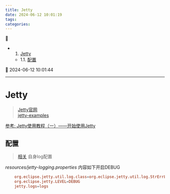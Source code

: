 ```yaml
---
title: Jetty
date: 2024-06-12 10:01:19
tags: 
categories: 
---
```


💠

- 1. [Jetty](#jetty)
    - 1.1. [配置](#配置)

💠 2024-06-12 10:01:44
****************************************
# Jetty

> [Jetty官网](http://www.eclipse.org/jetty/)  
> [jetty-examples](https://github.com/jetty/jetty-examples)  


[参考: Jetty使用教程（一）——开始使用Jetty ](http://www.cnblogs.com/yiwangzhibujian/p/5832597.html)

## 配置
> [相关](http://zetcode.com/java/jetty/logging/) 自身log配置

_resources/jetty-logging.properties_ 内容如下开启DEBUG
```conf
    org.eclipse.jetty.util.log.class=org.eclipse.jetty.util.log.StrErrLog
    org.eclipse.jetty.LEVEL=DEBUG
    jetty.logs=logs
```
